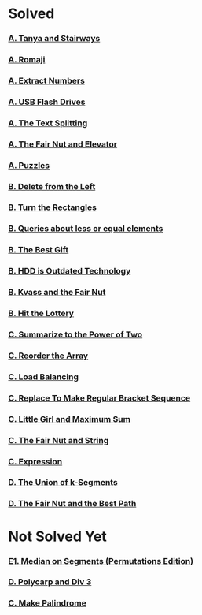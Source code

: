 # Solved

### [A. Tanya and Stairways](http://codeforces.com/contest/1005/problem/A)

### [A. Romaji](http://codeforces.com/contest/1008/problem/A)

### [A. Extract Numbers](https://codeforces.com/contest/600/problem/A)

### [A. USB Flash Drives](http://codeforces.com/contest/609/problem/A)

### [A. The Text Splitting](https://codeforces.com/contest/612/problem/A)

### [A. The Fair Nut and Elevator](https://codeforces.com/contest/1084/problem/A)

### [A. Puzzles](https://codeforces.com/group/8kQPBME1JD/contest/235144/problem/A)

### [B. Delete from the Left](http://codeforces.com/contest/1005/problem/B)

### [B. Turn the Rectangles](http://codeforces.com/contest/1008/problem/B)

### [B. Queries about less or equal elements](http://codeforces.com/contest/600/problem/B)

### [B. The Best Gift](http://codeforces.com/contest/609/problem/B)

### [B. HDD is Outdated Technology](https://codeforces.com/contest/612/problem/B)

### [B. Kvass and the Fair Nut](https://codeforces.com/contest/1084/problem/B)

### [B. Hit the Lottery](https://codeforces.com/group/8kQPBME1JD/contest/235144/problem/B)

### [C. Summarize to the Power of Two](http://codeforces.com/contest/1005/problem/C)

### [C. Reorder the Array](http://codeforces.com/contest/1008/problem/C)

### [C. Load Balancing](https://codeforces.com/contest/609/problem/C)

### [C. Replace To Make Regular Bracket Sequence](https://codeforces.com/contest/612/problem/C)

### [C. Little Girl and Maximum Sum](https://codeforces.com/contest/276/problem/C)

### [C. The Fair Nut and String](https://codeforces.com/contest/1084/problem/C)

### [C. Expression](https://codeforces.com/group/8kQPBME1JD/contest/235144/problem/C)

### [D. The Union of k-Segments](https://codeforces.com/contest/612/problem/D)

### [D. The Fair Nut and the Best Path](https://codeforces.com/contest/1084/problem/D)

# Not Solved Yet
### [E1. Median on Segments (Permutations Edition)](http://codeforces.com/contest/1005/problem/E1)

### [D. Polycarp and Div 3](http://codeforces.com/contest/1005/problem/D)

### [C. Make Palindrome](http://codeforces.com/contest/600/problem/C)